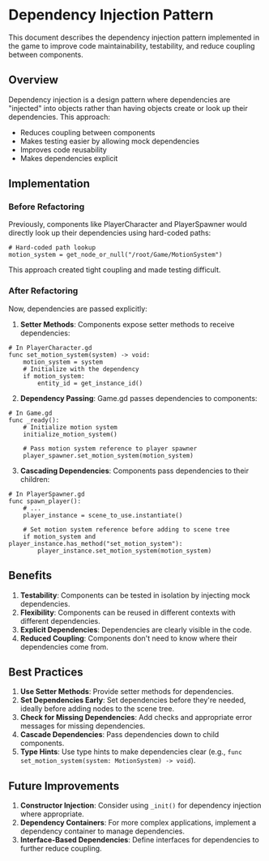 # Dependency Injection Pattern

This document describes the dependency injection pattern implemented in the game to improve code maintainability, testability, and reduce coupling between components.

## Overview

Dependency injection is a design pattern where dependencies are "injected" into objects rather than having objects create or look up their dependencies. This approach:

- Reduces coupling between components
- Makes testing easier by allowing mock dependencies
- Improves code reusability
- Makes dependencies explicit

## Implementation

### Before Refactoring

Previously, components like PlayerCharacter and PlayerSpawner would directly look up their dependencies using hard-coded paths:

```gdscript
# Hard-coded path lookup
motion_system = get_node_or_null("/root/Game/MotionSystem")
```

This approach created tight coupling and made testing difficult.

### After Refactoring

Now, dependencies are passed explicitly:

1. **Setter Methods**: Components expose setter methods to receive dependencies:

```gdscript
# In PlayerCharacter.gd
func set_motion_system(system) -> void:
    motion_system = system
    # Initialize with the dependency
    if motion_system:
        entity_id = get_instance_id()
```

2. **Dependency Passing**: Game.gd passes dependencies to components:

```gdscript
# In Game.gd
func _ready():
    # Initialize motion system
    initialize_motion_system()
    
    # Pass motion system reference to player spawner
    player_spawner.set_motion_system(motion_system)
```

3. **Cascading Dependencies**: Components pass dependencies to their children:

```gdscript
# In PlayerSpawner.gd
func spawn_player():
    # ...
    player_instance = scene_to_use.instantiate()
    
    # Set motion system reference before adding to scene tree
    if motion_system and player_instance.has_method("set_motion_system"):
        player_instance.set_motion_system(motion_system)
```

## Benefits

1. **Testability**: Components can be tested in isolation by injecting mock dependencies.
2. **Flexibility**: Components can be reused in different contexts with different dependencies.
3. **Explicit Dependencies**: Dependencies are clearly visible in the code.
4. **Reduced Coupling**: Components don't need to know where their dependencies come from.

## Best Practices

1. **Use Setter Methods**: Provide setter methods for dependencies.
2. **Set Dependencies Early**: Set dependencies before they're needed, ideally before adding nodes to the scene tree.
3. **Check for Missing Dependencies**: Add checks and appropriate error messages for missing dependencies.
4. **Cascade Dependencies**: Pass dependencies down to child components.
5. **Type Hints**: Use type hints to make dependencies clear (e.g., `func set_motion_system(system: MotionSystem) -> void`).

## Future Improvements

1. **Constructor Injection**: Consider using `_init()` for dependency injection where appropriate.
2. **Dependency Containers**: For more complex applications, implement a dependency container to manage dependencies.
3. **Interface-Based Dependencies**: Define interfaces for dependencies to further reduce coupling.
